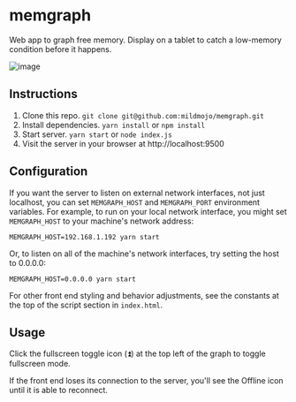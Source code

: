 # memgraph

Web app to graph free memory. Display on a tablet to catch a low-memory condition before it happens.

![image](https://user-images.githubusercontent.com/103495/78741847-6f3ad200-7928-11ea-90fe-8a88c4917efc.png)

## Instructions

1. Clone this repo.
   `git clone git@github.com:mildmojo/memgraph.git`
2. Install dependencies.
   `yarn install`
   or
   `npm install`
3. Start server.
   `yarn start`
   or
   `node index.js`
4. Visit the server in your browser at http://localhost:9500

## Configuration

If you want the server to listen on external network interfaces, not just localhost, you can set `MEMGRAPH_HOST` and `MEMGRAPH_PORT` environment variables. For example, to run on your local network interface, you might set `MEMGRAPH_HOST` to your machine's network address:

`MEMGRAPH_HOST=192.168.1.192 yarn start`

Or, to listen on all of the machine's network interfaces, try setting the host to 0.0.0.0:

`MEMGRAPH_HOST=0.0.0.0 yarn start`

For other front end styling and behavior adjustments, see the constants at the top of the script section in `index.html`.

## Usage

Click the fullscreen toggle icon (⏫) at the top left of the graph to toggle fullscreen mode.

If the front end loses its connection to the server, you'll see the Offline icon until it is able to reconnect.
